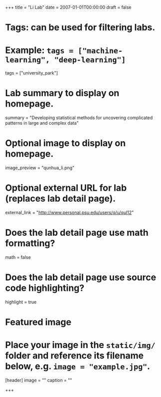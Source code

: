 +++
title = "Li Lab"
date = 2007-01-01T00:00:00
draft = false

# Tags: can be used for filtering labs.
# Example: `tags = ["machine-learning", "deep-learning"]`
tags = ["university_park"]

# Lab summary to display on homepage.
summary = "Developing statistical methods for uncovering complicated patterns in large and complex data"

# Optional image to display on homepage.
image_preview = "qunhua_li.png"

# Optional external URL for lab (replaces lab detail page).
external_link = "http://www.personal.psu.edu/users/q/u/qul12"

# Does the lab detail page use math formatting?
math = false

# Does the lab detail page use source code highlighting?
highlight = true

# Featured image
# Place your image in the `static/img/` folder and reference its filename below, e.g. `image = "example.jpg"`.
[header]
image = ""
caption = ""

+++
